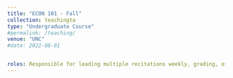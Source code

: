 ```yaml
---
title: "ECON 101 - Fall"
collection: teachingta
type: "Undergraduate Course"
#permalink: /teaching/
venue: "UNC"
#date: 2022-08-01


roles: Responsible for leading multiple recitations weekly, grading, office hours and class assisstance
---
```


<!---
Heading 1
======

Heading 2
======

Heading 3
======

--->

